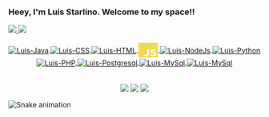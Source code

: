 ### Heey, I'm Luis Starlino. Welcome to my space!!
<div align="left">
  <a href="https://github.com/Luixs">
  <img height="180em" src="https://github-readme-stats.vercel.app/api?username=Luixs&show_icons=true&theme=dark&include_all_commits=true&count_private=true"/>
  <img height="180em" src="https://github-readme-stats.vercel.app/api/top-langs/?username=Luixs&layout=compact&langs_count=7&theme=dark"/>
</div>

<div align="center" style="display: inline_block"><br>
  <img align="center" alt="Luis-Java" height="30" width="40" src="https://cdn.jsdelivr.net/gh/devicons/devicon/icons/java/java-plain.svg" />
  <img align="center" alt="Luis-CSS" height="30" width="40" src="https://cdn.jsdelivr.net/gh/devicons/devicon/icons/css3/css3-plain.svg">
  <img align="center" alt="Luis-HTML" height="30" width="40" src="https://cdn.jsdelivr.net/gh/devicons/devicon/icons/html5/html5-plain.svg">
  <img align="center" alt="Luis-Js" height="30" width="40" src="https://raw.githubusercontent.com/devicons/devicon/master/icons/javascript/javascript-plain.svg">
  <img align="center" alt="Luis-NodeJs" height="30" width="40" src="https://cdn.jsdelivr.net/gh/devicons/devicon/icons/nodejs/nodejs-original.svg">
  <img align="center" alt="Luis-Python" height="30" width="40" src="https://cdn.jsdelivr.net/gh/devicons/devicon/icons/python/python-plain.svg">
  <img align="center" alt="Luis-PHP" height="30" width="40" src="https://cdn.jsdelivr.net/gh/devicons/devicon/icons/php/php-plain.svg">
  <img align="center" alt="Luis-Postgresql" height="30" width="40" src="https://cdn.jsdelivr.net/gh/devicons/devicon/icons/postgresql/postgresql-plain.svg" />
  <img align="center" alt="Luis-MySql" height="30" width="40" src="https://cdn.jsdelivr.net/gh/devicons/devicon/icons/mysql/mysql-plain.svg" />
  <img align="center" alt="Luis-MySql" height="30" width="40" src="https://cdn.jsdelivr.net/gh/devicons/devicon/icons/mongodb/mongodb-plain-wordmark.svg" />
</div>
<br>

</div>
<div align="center" style="display: inline_block"><br> 
  <a href="https://www.linkedin.com/in/luis-tarlino/" target="_blank"><img src="https://img.shields.io/badge/-LinkedIn-%230077B5?style=for-the-badge&logo=linkedin&logoColor=white" target="_blank"></a> 
   <a href="https://www.instagram.com/sou.luix/" target="_blank"><img src="https://img.shields.io/badge/-Instagram-%23E4405F?style=for-the-badge&logo=instagram&logoColor=white" target="_blank"></a>
  <a href = "mailto:luis.guilherme009@gmail.com"><img src="https://img.shields.io/badge/-Gmail-%23333?style=for-the-badge&logo=gmail&logoColor=white" target="_blank"></a>
</div>

  
![Snake animation](https://github.com/luixs/luixs/blob/output/github-contribution-grid-snake.svg)
